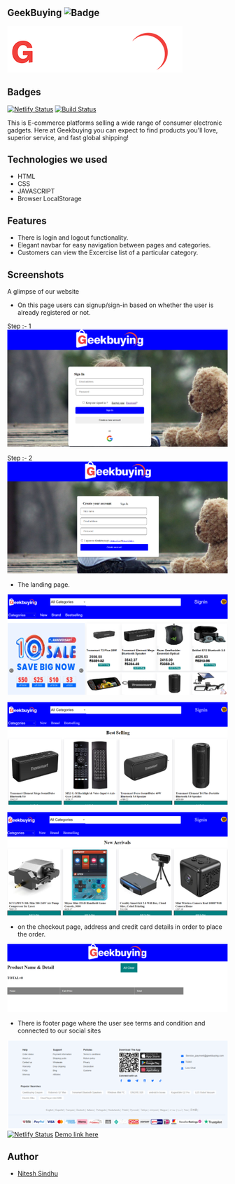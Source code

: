 ## GeekBuying ![Badge](https://visitor-counter-badge.vercel.app/api/NiteshSindhu/GREEK)

![Logo](./logo.png)


## Badges

[![Netlify Status](https://api.netlify.com/api/v1/badges/504678a1-de2b-4f30-a204-6fdf0a280ebb/deploy-status)](https://curious-cannoli-85747b.netlify.app/)
[![Build Status](https://travis-ci.org/joemccann/dillinger.svg?branch=master)](https://github.com/NiteshSindhu/GREEK)

This is E-commerce platforms selling a wide range of consumer electronic gadgets. Here at Geekbuying you can expect to find products you'll love, superior service, and fast global shipping!

## Technologies we used

- HTML
- CSS
- JAVASCRIPT
- Browser LocalStorage


## Features

- There is login and logout functionality.
- Elegant navbar for easy navigation between pages and categories.
- Customers can view the Excercise list of a particular category.


## Screenshots
A glimpse of our website

- On this page users can signup/sign-in based on whether the user is already registered or not.

Step :- 1
![Sign in](./pics/Signin.png)

Step :- 2
![Create account](./pics/Signup.PNG)


- The landing page.

![Landing page](./pics/landing.png)


![Bestselling_](./pics/best.png)

![New Arrival page](./pics/news.png)

- on the checkout page,  address and credit card details in order to place the order.


![Cart page](./pics/cart.png)

- There is footer page where the user see terms and condition and connected to our social sites

![Footer](./pics/footer.png)
[![Netlify Status](https://api.netlify.com/api/v1/badges/504678a1-de2b-4f30-a204-6fdf0a280ebb/deploy-status)](https://app.netlify.com/sites/nordstrom-clone-245a2a/deploys)
 [Demo link here](https://curious-cannoli-85747b.netlify.app/) 


## Author

- [Nitesh Sindhu](https://github.com/NiteshSindhu)